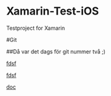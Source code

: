 # Xamarin-Test-iOS
Testproject for Xamarin

#Git

##Då var det dags för git nummer två ;)


[fdsf](docs/test.md)

[fdsf](docs/test)


[doc](hej)
